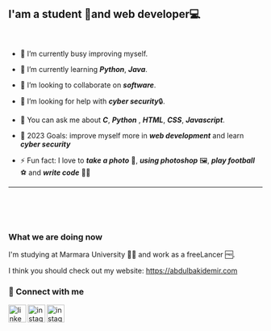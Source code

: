 ## I'am a student 📕and web developer💻
<br>

- 🔭 I’m currently busy improving myself.
- 🌱 I’m currently learning ***Python***, ***Java***.
- 👯 I’m looking to collaborate on ***software***.
- 🤔 I’m looking for help with ***cyber security***🔒.
- 💬 You can ask me about ***C***, ***Python*** , ***HTML***, ***CSS***, ***Javascript***. 

- 🥅 2023 Goals: improve myself more in ***web development*** and learn ***cyber security***
- ⚡ Fun fact: I love to ***take a photo*** 📸, ***using photoshop*** 🖼️, ***play football*** ⚽ and ***write code*** 🧑‍💻
<hr/>
<br/>
<br/>
<br/>

### What we are doing now

I'm studying at Marmara University 🧑‍🎓 and work as a freeLancer 🆓.

I think you should check out my website: https://abdulbakidemir.com



### 📩 Connect with me
[<img align="left" alt="linkedin" width="35px" src="https://raw.githubusercontent.com/peterthehan/peterthehan/master/assets/linkedin.svg" />][linkedin]
[<img align="left" alt="instagram" width="35px" src="https://upload.wikimedia.org/wikipedia/commons/e/e7/Instagram_logo_2016.svg" />][instagram]
[<img align="left" alt="instagram" width="35px" src="https://upload.wikimedia.org/wikipedia/commons/7/7e/Gmail_icon_%282020%29.svg" />][gmail]







[linkedin]: https://www.linkedin.com/in/abdülbaki-demir-55558223a
[gmail]: mailto:bakidemir6525@gmail.com
[instagram]: https://www.instagram.com/abdulbaki692
